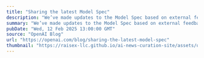 ```yaml
---
title: "Sharing the latest Model Spec"
description: "We’ve made updates to the Model Spec based on external feedback and our continued research in shaping desired model behavior."
summary: "We’ve made updates to the Model Spec based on external feedback and our continued research in shaping desired model behavior."
pubDate: "Wed, 12 Feb 2025 13:00:00 GMT"
source: "OpenAI Blog"
url: "https://openai.com/blog/sharing-the-latest-model-spec"
thumbnail: "https://raisex-llc.github.io/ai-news-curation-site/assets/openai_logo.png"
---
```


